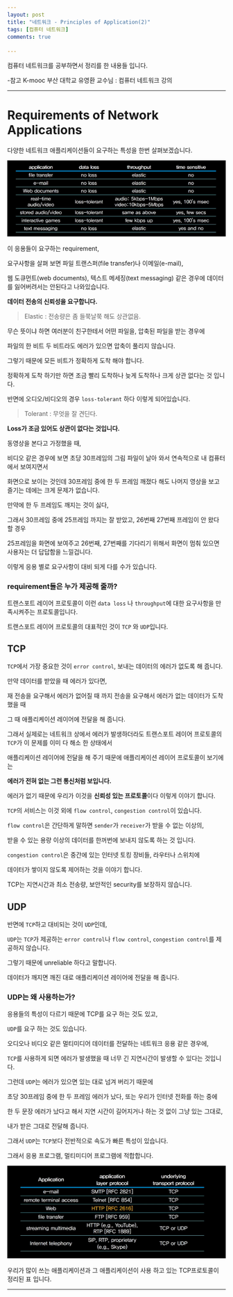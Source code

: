 ```yaml
---
layout: post
title: "네트워크 - Principles of Application(2)"
tags: [컴퓨터 네트워크]
comments: true

---
```


컴퓨터 네트워크를 공부하면서 정리를 한 내용들 입니다.

-참고 K-mooc 부산 대학교 유영환 교수님 : 컴퓨터 네트워크 강의

---

# Requirements of Network Applications

다양한 네트워크 애플리케이션들이 요구하는 특성을 한번 살펴보겠습니다.

<img src="https://raw.githubusercontent.com/junghyun100/junghyun100.github.io/master/images/1113/Requirements%20of%20Network%20Applications.PNG">

이 응용들이 요구하는 requirement, 

요구사항을 살펴 보면 파일 트랜스퍼(file transfer)나 이메일(e-mail), 

웹 도큐먼트(web documents), 텍스트 메세징(text messaging) 같은 경우에 데이터를 잃어버려서는 안된다고 나와있습니다.

<strong>데이터 전송의 신뢰성을 요구합니다.</strong>

> Elastic : 전송량은 좀 들쭉날쭉 해도 상관없음. 

무슨 뜻이냐 하면 여러분이 친구한테서 어떤 파일을, 압축된 파일을 받는 경우에

파일의 한 비트 두 비트라도 에러가 있으면 압축이 풀리지 않습니다. 

그렇기 때문에 모든 비트가 정확하게 도착 해야 합니다.

정확하게 도착 하기만 하면 조금 빨리 도착하나 늦게 도착하나 크게 상관 없다는 것 입니다.

반면에 오디오/비디오의 경우 `loss-tolerant` 하다 이렇게 되어있습니다.
 
> Tolerant : 무엇을 잘 견딘다.

<strong>Loss가 조금 있어도 상관이 없다는 것입니다.</strong>

동영상을 본다고 가정했을 때,

비디오 같은 경우에 보면 초당 30프레임의 그림 파일이 날아 와서 연속적으로 내 컴퓨터에서 보여지면서 

화면으로 보이는 것인데 30프레임 중에 한 두 프레임 깨졌다 해도 나머지 영상을 보고 즐기는 데에는 크게 문제가 없습니다.

만약에 한 두 프레임도 깨지는 것이 싫다, 

그래서 30프레임 중에 25프레임 까지는 잘 받았고, 26번째 27번째 프레임이 안 왔다 할 경우

25프레임을 화면에 보여주고 26번째, 27번째를 기다리기 위해서 화면이 멈춰 있으면 사용자는 더 답답함을 느낄겁니다.

이렇게 응용 별로 요구사항이 대비 되게 다를 수가 있습니다.
 
### requirement들은 누가 제공해 줄까?
 
 트랜스포트 레이어 프로토콜이 이런 `data loss` 나 `throughput`에 대한 요구사항을 만족시켜주는 프로토콜입니다.
 
 트랜스포트 레이어 프로토콜의 대표적인 것이 `TCP` 와 `UDP`입니다.
 
 ## TCP
 
`TCP`에서 가장 중요한 것이 `error control`, 보내는 데이터의 에러가 없도록 해 줍니다.
 
만약 데이터를 받았을 때 에러가 있다면,

재 전송을 요구해서 에러가 없어질 때 까지 전송을 요구해서 에러가 없는 데이터가 도착 했을 때 

그 때 애플리케이션 레이어에 전달을 해 줍니다.

그래서 실제로는 네트워크 상에서 에러가 발생하더라도 트랜스포트 레이어 프로토콜의 `TCP`가 이 문제를 이미 다 해소 한 상태에서
 
애플리케이션 레이어에 전달을 해 주기 때문에 애플리케이션 레이어 프로토콜이 보기에는 

<strong>에러가 전혀 없는 그런 통신처럼 보입니다.</strong>
 
에러가 없기 때문에 우리가 이것을 <strong>신뢰성 있는 프로토콜</strong>이다 이렇게 이야기 합니다.
 
`TCP`의 서비스는 이것 외에 `flow control`, `congestion control`이 있습니다.

`flow control`은 간단하게 말하면 `sender`가 `receiver`가 받을 수 없는 이상의, 

받을 수 있는 용량 이상의 데이터를 한꺼번에 보내지 않도록 하는 것 입니다.

`congestion control`은 중간에 있는 인터넷 토킹 장비들, 라우터나 스위치에 

데이터가 쌓이지 않도록 제어하는 것을 이야기 합니다.
 
 TCP는 지연시간과 최소 전송량, 보안적인 security를 보장하지 않습니다.
 
## UDP
  
반면에 `TCP`하고 대비되는 것이 `UDP`인데, 
  
`UDP`는 `TCP`가 제공하는 `error control`나 `flow control`, `congestion control`를 제공하지 않습니다.
  
그렇기 때문에 unreliable 하다고 말합니다.
  
데이터가 깨지면 깨진 대로 애플리케이션 레이어에 전달을 해 줍니다.

### UDP는 왜 사용하는가?

응용들의 특성이 다르기 때문에 TCP를 요구 하는 것도 있고,

`UDP`를 요구 하는 것도 있습니다.

오디오나 비디오 같은 멀티미디어 데이터를 전달하는 네트워크 응용 같은 경우에,

`TCP`를 사용하게 되면 에러가 발생했을 때 너무 긴 지연시간이 발생할 수 있다는 것입니다.

그런데 `UDP`는 에러가 있으면 있는 대로 넘겨 버리기 때문에 

초당 30프레임 중에 한 두 프레임 에러가 났다, 또는 우리가 인터넷 전화를 하는 중에 

한 두 문장 에러가 났다고 해서 지연 시간이 길어지거나 하는 것 없이 그냥 있는 그대로, 

내가 받은 그대로 전달해 줍니다.

그래서 `UDP`는 `TCP`보다 전반적으로 속도가 빠른 특성이 있습니다. 

그래서 응용 프로그램, 멀티미디어 프로그램에 적합합니다.

<img src="https://raw.githubusercontent.com/junghyun100/junghyun100.github.io/master/images/1113/TCPUDPProtocol.PNG">

우리가 많이 쓰는 애플리케이션과 그 애플리케이션이 사용 하고 있는 TCP프로토콜이 정리된 표 입니다.


---
